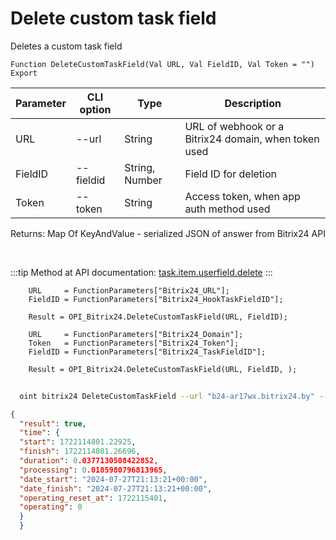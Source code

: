﻿---
sidebar_position: 5
---

# Delete custom task field
 Deletes a custom task field



`Function DeleteCustomTaskField(Val URL, Val FieldID, Val Token = "") Export`

  | Parameter | CLI option | Type | Description |
  |-|-|-|-|
  | URL | --url | String | URL of webhook or a Bitrix24 domain, when token used |
  | FieldID | --fieldid | String, Number | Field ID for deletion |
  | Token | --token | String | Access token, when app auth method used |

  
  Returns:  Map Of KeyAndValue - serialized JSON of answer from Bitrix24 API

<br/>

:::tip
Method at API documentation: [task.item.userfield.delete](https://dev.1c-bitrix.ru/rest_help/tasks/task/userfield/delete.php)
:::
<br/>


```bsl title="Code example"
    URL     = FunctionParameters["Bitrix24_URL"];
    FieldID = FunctionParameters["Bitrix24_HookTaskFieldID"];

    Result = OPI_Bitrix24.DeleteCustomTaskField(URL, FieldID);

    URL     = FunctionParameters["Bitrix24_Domain"];
    Token   = FunctionParameters["Bitrix24_Token"];
    FieldID = FunctionParameters["Bitrix24_TaskFieldID"];

    Result = OPI_Bitrix24.DeleteCustomTaskField(URL, FieldID, );
```



```sh title="CLI command example"
    
  oint bitrix24 DeleteCustomTaskField --url "b24-ar17wx.bitrix24.by" --fieldid "257" --token "fe3fa966006e9f06006b12e400000001000..."

```

```json title="Result"
{
  "result": true,
  "time": {
  "start": 1722114801.22925,
  "finish": 1722114801.26696,
  "duration": 0.0377130508422852,
  "processing": 0.0185980796813965,
  "date_start": "2024-07-27T21:13:21+00:00",
  "date_finish": "2024-07-27T21:13:21+00:00",
  "operating_reset_at": 1722115401,
  "operating": 0
  }
  }
```
